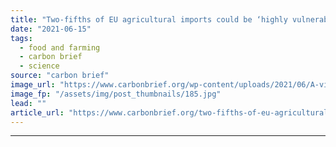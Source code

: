 ```yaml
---
title: "Two-fifths of EU agricultural imports could be ‘highly vulnerable’ to drought by 2050"
date: "2021-06-15"
tags: 
  - food and farming
  - carbon brief
  - science
source: "carbon brief"
image_url: "https://www.carbonbrief.org/wp-content/uploads/2021/06/A-villager-is-seen-in-a-sugarcane-field-in-Shiguoxia-Village-in-Xuwen-County-south-Chinas-Guangdong-Province-E1J0JB-583x372.jpg"
image_fp: "/assets/img/post_thumbnails/185.jpg"
lead: ""
article_url: "https://www.carbonbrief.org/two-fifths-of-eu-agricultural-imports-could-be-highly-vulnerable-to-drought-by-2050"
---
```


---
